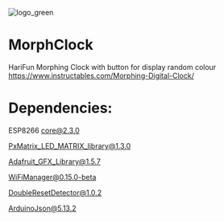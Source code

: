 ![logo_green](https://user-images.githubusercontent.com/98588523/194335228-4940c632-fed4-4666-a9ba-6ba85d1c5870.png)
# MorphClock

HariFun Morphing Clock with button for display random colour 
https://www.instructables.com/Morphing-Digital-Clock/

# Dependencies: 

ESP8266 core@2.3.0

PxMatrix_LED_MATRIX_library@1.3.0

Adafruit_GFX_Library@1.5.7

WiFiManager@0.15.0-beta

DoubleResetDetector@1.0.2

ArduinoJson@5.13.2

